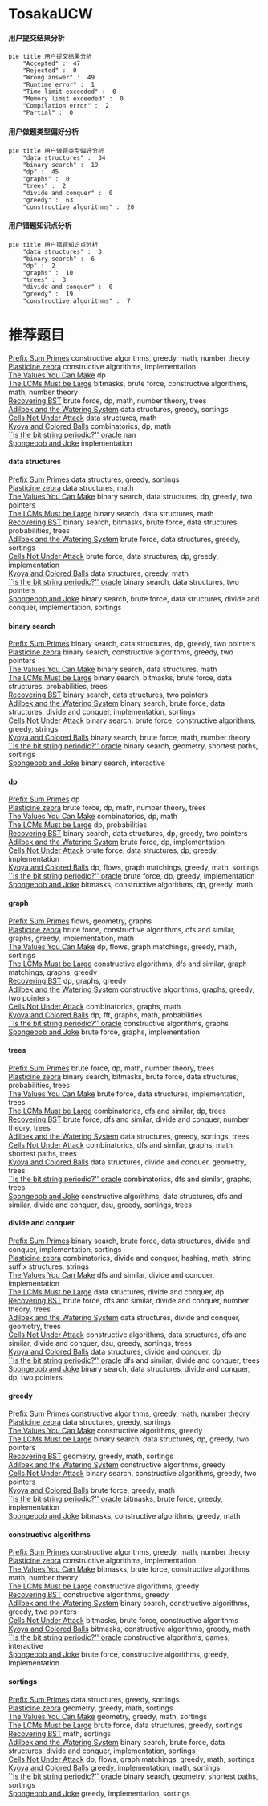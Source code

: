 # TosakaUCW
<!-- tabs:start -->
#### **用户提交结果分析**

```mermaid
pie title 用户提交结果分析
    "Accepted" :  47
    "Rejected" :  0
    "Wrong answer" :  49
    "Runtime error" :  1
    "Time limit exceeded" :  0
    "Memory limit exceeded" :  0
    "Compilation error" :  2
    "Partial" :  0
```
#### **用户做题类型偏好分析**

```mermaid
pie title 用户做题类型偏好分析
    "data structures" :  34
    "binary search" :  19
    "dp" :  45
    "graphs" :  0
    "trees" :  2
    "divide and conquer" :  0
    "greedy" :  63
    "constructive algorithms" :  20
```
#### **用户错题知识点分析**

```mermaid
pie title 用户错题知识点分析
    "data structures" :  3
    "binary search" :  6
    "dp" :  2
    "graphs" :  10
    "trees" :  3
    "divide and conquer" :  0
    "greedy" :  19
    "constructive algorithms" :  7
```
<!-- tabs:end -->
# 推荐题目
[Prefix Sum Primes](http://codeforces.com/problemset/problem/1149/A)		constructive algorithms,
                        greedy,
                        math,
                        number theory		  
[Plasticine zebra](http://codeforces.com/problemset/problem/1025/C)		constructive algorithms,
                        implementation		  
[The Values You Can Make](http://codeforces.com/problemset/problem/687/C)		dp		  
[The LCMs Must be Large](http://codeforces.com/problemset/problem/1166/E)		bitmasks,
                        brute force,
                        constructive algorithms,
                        math,
                        number theory		  
[Recovering BST](http://codeforces.com/problemset/problem/1025/D)		brute force,
                        dp,
                        math,
                        number theory,
                        trees		  
[Adilbek and the Watering System](http://codeforces.com/problemset/problem/1238/G)		data structures,
                        greedy,
                        sortings		  
[Cells Not Under Attack](http://codeforces.com/problemset/problem/701/B)		data structures,
                        math		  
[Kyoya and Colored Balls](http://codeforces.com/problemset/problem/553/A)		combinatorics,
                        dp,
                        math		  
[``Is the bit string periodic?'' oracle](http://codeforces.com/problemset/problem/1116/C2)		nan		  
[Spongebob and Joke](http://codeforces.com/problemset/problem/599/B)		implementation		  
<!-- tabs:start -->
#### **data structures**
[Prefix Sum Primes](http://codeforces.com/problemset/problem/1238/G)		data structures,
                        greedy,
                        sortings		  
[Plasticine zebra](http://codeforces.com/problemset/problem/701/B)		data structures,
                        math		  
[The Values You Can Make](http://codeforces.com/problemset/problem/1492/C)		binary search,
                        data structures,
                        dp,
                        greedy,
                        two pointers		  
[The LCMs Must be Large](http://codeforces.com/problemset/problem/1490/G)		binary search,
                        data structures,
                        math		  
[Recovering BST](http://codeforces.com/problemset/problem/1479/D)		binary search,
                        bitmasks,
                        brute force,
                        data structures,
                        probabilities,
                        trees		  
[Adilbek and the Watering System](http://codeforces.com/problemset/problem/1497/A)		brute force,
                        data structures,
                        greedy,
                        sortings		  
[Cells Not Under Attack](http://codeforces.com/problemset/problem/1491/C)		brute force,
                        data structures,
                        dp,
                        greedy,
                        implementation		  
[Kyoya and Colored Balls](http://codeforces.com/problemset/problem/1492/B)		data structures,
                        greedy,
                        math		  
[``Is the bit string periodic?'' oracle](http://codeforces.com/problemset/problem/1436/E)		binary search,
                        data structures,
                        two pointers		  
[Spongebob and Joke](http://codeforces.com/problemset/problem/1461/D)		binary search,
                        brute force,
                        data structures,
                        divide and conquer,
                        implementation,
                        sortings		  
#### **binary search**
[Prefix Sum Primes](http://codeforces.com/problemset/problem/1492/C)		binary search,
                        data structures,
                        dp,
                        greedy,
                        two pointers		  
[Plasticine zebra](http://codeforces.com/problemset/problem/1463/D)		binary search,
                        constructive algorithms,
                        greedy,
                        two pointers		  
[The Values You Can Make](http://codeforces.com/problemset/problem/1490/G)		binary search,
                        data structures,
                        math		  
[The LCMs Must be Large](http://codeforces.com/problemset/problem/1479/D)		binary search,
                        bitmasks,
                        brute force,
                        data structures,
                        probabilities,
                        trees		  
[Recovering BST](http://codeforces.com/problemset/problem/1436/E)		binary search,
                        data structures,
                        two pointers		  
[Adilbek and the Watering System](http://codeforces.com/problemset/problem/1461/D)		binary search,
                        brute force,
                        data structures,
                        divide and conquer,
                        implementation,
                        sortings		  
[Cells Not Under Attack](http://codeforces.com/problemset/problem/1493/C)		binary search,
                        brute force,
                        constructive algorithms,
                        greedy,
                        strings		  
[Kyoya and Colored Balls](http://codeforces.com/problemset/problem/1487/D)		binary search,
                        brute force,
                        math,
                        number theory		  
[``Is the bit string periodic?'' oracle](http://codeforces.com/problemset/problem/1486/B)		binary search,
                        geometry,
                        shortest paths,
                        sortings		  
[Spongebob and Joke](http://codeforces.com/problemset/problem/1486/C1)		binary search,
                        interactive		  
#### **dp**
[Prefix Sum Primes](http://codeforces.com/problemset/problem/687/C)		dp		  
[Plasticine zebra](http://codeforces.com/problemset/problem/1025/D)		brute force,
                        dp,
                        math,
                        number theory,
                        trees		  
[The Values You Can Make](http://codeforces.com/problemset/problem/553/A)		combinatorics,
                        dp,
                        math		  
[The LCMs Must be Large](http://codeforces.com/problemset/problem/1172/C1)		dp,
                        probabilities		  
[Recovering BST](http://codeforces.com/problemset/problem/1492/C)		binary search,
                        data structures,
                        dp,
                        greedy,
                        two pointers		  
[Adilbek and the Watering System](https://codeforces.com/contest/1457/problem/C)		brute force,
                        dp,
                        implementation		  
[Cells Not Under Attack](http://codeforces.com/problemset/problem/1491/C)		brute force,
                        data structures,
                        dp,
                        greedy,
                        implementation		  
[Kyoya and Colored Balls](http://codeforces.com/problemset/problem/1437/C)		dp,
                        flows,
                        graph matchings,
                        greedy,
                        math,
                        sortings		  
[``Is the bit string periodic?'' oracle](http://codeforces.com/problemset/problem/1499/B)		brute force,
                        dp,
                        greedy,
                        implementation		  
[Spongebob and Joke](http://codeforces.com/problemset/problem/1491/D)		bitmasks,
                        constructive algorithms,
                        dp,
                        greedy,
                        math		  
#### **graph**
[Prefix Sum Primes](http://codeforces.com/problemset/problem/223/E)		flows,
                        geometry,
                        graphs		  
[Plasticine zebra](http://codeforces.com/problemset/problem/1487/C)		brute force,
                        constructive algorithms,
                        dfs and similar,
                        graphs,
                        greedy,
                        implementation,
                        math		  
[The Values You Can Make](http://codeforces.com/problemset/problem/1437/C)		dp,
                        flows,
                        graph matchings,
                        greedy,
                        math,
                        sortings		  
[The LCMs Must be Large](http://codeforces.com/problemset/problem/1470/D)		constructive algorithms,
                        dfs and similar,
                        graph matchings,
                        graphs,
                        greedy		  
[Recovering BST](http://codeforces.com/problemset/problem/1476/C)		dp,
                        graphs,
                        greedy		  
[Adilbek and the Watering System](http://codeforces.com/problemset/problem/1304/D)		constructive algorithms,
                        graphs,
                        greedy,
                        two pointers		  
[Cells Not Under Attack](http://codeforces.com/problemset/problem/1475/C)		combinatorics,
                        graphs,
                        math		  
[Kyoya and Colored Balls](http://codeforces.com/problemset/problem/553/E)		dp,
                        fft,
                        graphs,
                        math,
                        probabilities		  
[``Is the bit string periodic?'' oracle](http://codeforces.com/problemset/problem/1495/C)		constructive algorithms,
                        graphs		  
[Spongebob and Joke](http://codeforces.com/problemset/problem/1510/K)		brute force,
                        graphs,
                        implementation		  
#### **trees**
[Prefix Sum Primes](http://codeforces.com/problemset/problem/1025/D)		brute force,
                        dp,
                        math,
                        number theory,
                        trees		  
[Plasticine zebra](http://codeforces.com/problemset/problem/1479/D)		binary search,
                        bitmasks,
                        brute force,
                        data structures,
                        probabilities,
                        trees		  
[The Values You Can Make](http://codeforces.com/problemset/problem/1511/C)		brute force,
                        data structures,
                        implementation,
                        trees		  
[The LCMs Must be Large](http://codeforces.com/problemset/problem/1499/F)		combinatorics,
                        dfs and similar,
                        dp,
                        trees		  
[Recovering BST](http://codeforces.com/problemset/problem/1491/E)		brute force,
                        dfs and similar,
                        divide and conquer,
                        number theory,
                        trees		  
[Adilbek and the Watering System](http://codeforces.com/problemset/problem/1466/D)		data structures,
                        greedy,
                        sortings,
                        trees		  
[Cells Not Under Attack](http://codeforces.com/problemset/problem/1495/D)		combinatorics,
                        dfs and similar,
                        graphs,
                        math,
                        shortest paths,
                        trees		  
[Kyoya and Colored Balls](http://codeforces.com/problemset/problem/1303/G)		data structures,
                        divide and conquer,
                        geometry,
                        trees		  
[``Is the bit string periodic?'' oracle](http://codeforces.com/problemset/problem/1454/E)		combinatorics,
                        dfs and similar,
                        graphs,
                        trees		  
[Spongebob and Joke](http://codeforces.com/problemset/problem/1494/D)		constructive algorithms,
                        data structures,
                        dfs and similar,
                        divide and conquer,
                        dsu,
                        greedy,
                        sortings,
                        trees		  
#### **divide and conquer**
[Prefix Sum Primes](http://codeforces.com/problemset/problem/1461/D)		binary search,
                        brute force,
                        data structures,
                        divide and conquer,
                        implementation,
                        sortings		  
[Plasticine zebra](http://codeforces.com/problemset/problem/1466/G)		combinatorics,
                        divide and conquer,
                        hashing,
                        math,
                        string suffix structures,
                        strings		  
[The Values You Can Make](http://codeforces.com/problemset/problem/1490/D)		dfs and similar,
                        divide and conquer,
                        implementation		  
[The LCMs Must be Large](https://codeforces.com/contest/1483/problem/C)		data structures,
                        divide and conquer,
                        dp		  
[Recovering BST](http://codeforces.com/problemset/problem/1491/E)		brute force,
                        dfs and similar,
                        divide and conquer,
                        number theory,
                        trees		  
[Adilbek and the Watering System](http://codeforces.com/problemset/problem/1303/G)		data structures,
                        divide and conquer,
                        geometry,
                        trees		  
[Cells Not Under Attack](http://codeforces.com/problemset/problem/1494/D)		constructive algorithms,
                        data structures,
                        dfs and similar,
                        divide and conquer,
                        dsu,
                        greedy,
                        sortings,
                        trees		  
[Kyoya and Colored Balls](http://codeforces.com/problemset/problem/1482/E)		data structures,
                        divide and conquer,
                        dp		  
[``Is the bit string periodic?'' oracle](http://codeforces.com/problemset/problem/566/C)		dfs and similar,
                        divide and conquer,
                        trees		  
[Spongebob and Joke](http://codeforces.com/problemset/problem/1428/F)		binary search,
                        data structures,
                        divide and conquer,
                        dp,
                        two pointers		  
#### **greedy**
[Prefix Sum Primes](http://codeforces.com/problemset/problem/1149/A)		constructive algorithms,
                        greedy,
                        math,
                        number theory		  
[Plasticine zebra](http://codeforces.com/problemset/problem/1238/G)		data structures,
                        greedy,
                        sortings		  
[The Values You Can Make](http://codeforces.com/problemset/problem/515/D)		constructive algorithms,
                        greedy		  
[The LCMs Must be Large](http://codeforces.com/problemset/problem/1492/C)		binary search,
                        data structures,
                        dp,
                        greedy,
                        two pointers		  
[Recovering BST](https://codeforces.com/contest/1496/problem/C)		geometry,
                        greedy,
                        math,
                        sortings		  
[Adilbek and the Watering System](http://codeforces.com/problemset/problem/1493/A)		constructive algorithms,
                        greedy		  
[Cells Not Under Attack](http://codeforces.com/problemset/problem/1463/D)		binary search,
                        constructive algorithms,
                        greedy,
                        two pointers		  
[Kyoya and Colored Balls](http://codeforces.com/problemset/problem/1462/C)		brute force,
                        greedy,
                        math		  
[``Is the bit string periodic?'' oracle](http://codeforces.com/problemset/problem/1494/B)		bitmasks,
                        brute force,
                        greedy,
                        implementation		  
[Spongebob and Joke](http://codeforces.com/problemset/problem/1492/D)		bitmasks,
                        constructive algorithms,
                        greedy,
                        math		  
#### **constructive algorithms**
[Prefix Sum Primes](http://codeforces.com/problemset/problem/1149/A)		constructive algorithms,
                        greedy,
                        math,
                        number theory		  
[Plasticine zebra](http://codeforces.com/problemset/problem/1025/C)		constructive algorithms,
                        implementation		  
[The Values You Can Make](http://codeforces.com/problemset/problem/1166/E)		bitmasks,
                        brute force,
                        constructive algorithms,
                        math,
                        number theory		  
[The LCMs Must be Large](http://codeforces.com/problemset/problem/515/D)		constructive algorithms,
                        greedy		  
[Recovering BST](http://codeforces.com/problemset/problem/1493/A)		constructive algorithms,
                        greedy		  
[Adilbek and the Watering System](http://codeforces.com/problemset/problem/1463/D)		binary search,
                        constructive algorithms,
                        greedy,
                        two pointers		  
[Cells Not Under Attack](https://codeforces.com/contest/1456/problem/B)		bitmasks,
                        brute force,
                        constructive algorithms		  
[Kyoya and Colored Balls](http://codeforces.com/problemset/problem/1492/D)		bitmasks,
                        constructive algorithms,
                        greedy,
                        math		  
[``Is the bit string periodic?'' oracle](https://codeforces.com/contest/1504/problem/D)		constructive algorithms,
                        games,
                        interactive		  
[Spongebob and Joke](https://codeforces.com/contest/1483/problem/A)		brute force,
                        constructive algorithms,
                        greedy,
                        implementation		  
#### **sortings**
[Prefix Sum Primes](http://codeforces.com/problemset/problem/1238/G)		data structures,
                        greedy,
                        sortings		  
[Plasticine zebra](https://codeforces.com/contest/1496/problem/C)		geometry,
                        greedy,
                        math,
                        sortings		  
[The Values You Can Make](http://codeforces.com/problemset/problem/1495/A)		geometry,
                        greedy,
                        math,
                        sortings		  
[The LCMs Must be Large](http://codeforces.com/problemset/problem/1497/A)		brute force,
                        data structures,
                        greedy,
                        sortings		  
[Recovering BST](http://codeforces.com/problemset/problem/1427/A)		math,
                        sortings		  
[Adilbek and the Watering System](http://codeforces.com/problemset/problem/1461/D)		binary search,
                        brute force,
                        data structures,
                        divide and conquer,
                        implementation,
                        sortings		  
[Cells Not Under Attack](http://codeforces.com/problemset/problem/1437/C)		dp,
                        flows,
                        graph matchings,
                        greedy,
                        math,
                        sortings		  
[Kyoya and Colored Balls](http://codeforces.com/problemset/problem/1473/A)		greedy,
                        implementation,
                        math,
                        sortings		  
[``Is the bit string periodic?'' oracle](http://codeforces.com/problemset/problem/1486/B)		binary search,
                        geometry,
                        shortest paths,
                        sortings		  
[Spongebob and Joke](http://codeforces.com/problemset/problem/1480/B)		greedy,
                        implementation,
                        sortings		  
<!-- tabs:end -->

